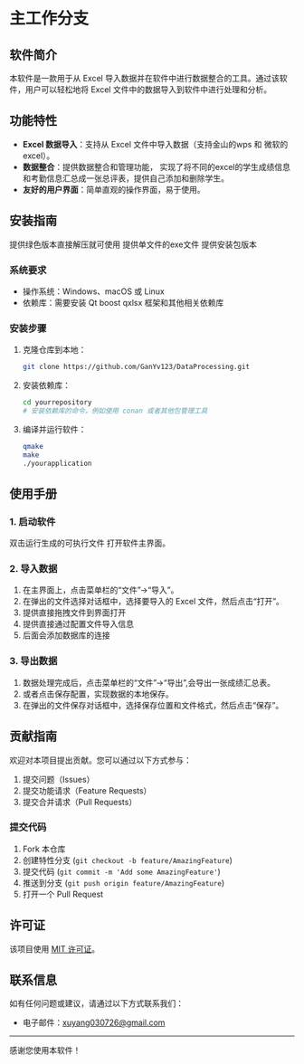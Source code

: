 # 主工作分支

## 软件简介

本软件是一款用于从 Excel 导入数据并在软件中进行数据整合的工具。通过该软件，用户可以轻松地将 Excel 文件中的数据导入到软件中进行处理和分析。

## 功能特性

- **Excel 数据导入**：支持从 Excel 文件中导入数据（支持金山的wps 和 微软的 excel）。
- **数据整合**：提供数据整合和管理功能，
    实现了将不同的excel的学生成绩信息和考勤信息汇总成一张总评表，提供自己添加和删除学生。
- **友好的用户界面**：简单直观的操作界面，易于使用。

## 安装指南
  提供绿色版本直接解压就可使用
  提供单文件的exe文件
  提供安装包版本

### 系统要求

- 操作系统：Windows、macOS 或 Linux
- 依赖库：需要安装 Qt boost qxlsx 框架和其他相关依赖库

### 安装步骤

1. 克隆仓库到本地：
    ```bash
    git clone https://github.com/GanYv123/DataProcessing.git
    ```
2. 安装依赖库：
    ```bash
    cd yourrepository
    # 安装依赖库的命令，例如使用 conan 或者其他包管理工具
    ```
3. 编译并运行软件：
    ```bash
    qmake
    make
    ./yourapplication
    ```

## 使用手册

### 1. 启动软件

双击运行生成的可执行文件 打开软件主界面。

### 2. 导入数据

1. 在主界面上，点击菜单栏的“文件”->“导入”。
2. 在弹出的文件选择对话框中，选择要导入的 Excel 文件，然后点击“打开”。
3. 提供直接拖拽文件到界面打开
4. 提供直接通过配置文件导入信息
5. 后面会添加数据库的连接

### 3. 导出数据

1. 数据处理完成后，点击菜单栏的“文件”->“导出”,会导出一张成绩汇总表。
2. 或者点击保存配置，实现数据的本地保存。
3. 在弹出的文件保存对话框中，选择保存位置和文件格式，然后点击“保存”。

## 贡献指南

欢迎对本项目提出贡献。您可以通过以下方式参与：

1. 提交问题（Issues）
2. 提交功能请求（Feature Requests）
3. 提交合并请求（Pull Requests）

### 提交代码

1. Fork 本仓库
2. 创建特性分支 (`git checkout -b feature/AmazingFeature`)
3. 提交代码 (`git commit -m 'Add some AmazingFeature'`)
4. 推送到分支 (`git push origin feature/AmazingFeature`)
5. 打开一个 Pull Request

## 许可证

该项目使用 [MIT 许可证](LICENSE)。

## 联系信息

如有任何问题或建议，请通过以下方式联系我们：

- 电子邮件：xuyang030726@gmail.com
---

感谢您使用本软件！
